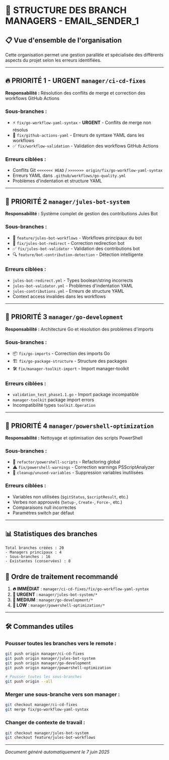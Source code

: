 # 🌳 STRUCTURE DES BRANCH MANAGERS - EMAIL_SENDER_1

## 📋 Vue d'ensemble de l'organisation

Cette organisation permet une gestion parallèle et spécialisée des différents aspects du projet selon les erreurs identifiées.

---

## 🔥 **PRIORITÉ 1 - URGENT** `manager/ci-cd-fixes`
**Responsabilité :** Résolution des conflits de merge et correction des workflows GitHub Actions

### Sous-branches :
- ⚡ `fix/go-workflow-yaml-syntax` - **URGENT** - Conflits de merge non résolus
- 🔧 `fix/github-actions-yaml` - Erreurs de syntaxe YAML dans les workflows
- ✅ `fix/workflow-validation` - Validation des workflows GitHub Actions

### Erreurs ciblées :
- Conflits Git `<<<<<<< HEAD` / `>>>>>>> origin/fix/go-workflow-yaml-syntax`
- Erreurs YAML dans `.github/workflows/go-quality.yml`
- Problèmes d'indentation et structure YAML

---

## 🚀 **PRIORITÉ 2** `manager/jules-bot-system`
**Responsabilité :** Système complet de gestion des contributions Jules Bot

### Sous-branches :
- 🤖 `feature/jules-bot-workflows` - Workflows principaux du bot
- 🔄 `fix/jules-bot-redirect` - Correction redirection bot
- ✅ `fix/jules-bot-validator` - Validation des contributions bot
- 🔍 `feature/bot-contribution-detection` - Détection intelligente

### Erreurs ciblées :
- `jules-bot-redirect.yml` - Types boolean/string incorrects
- `jules-bot-validator.yml` - Problèmes d'indentation YAML
- `jules-contributions.yml` - Erreurs de structure YAML
- Context access invalides dans les workflows

---

## 🔧 **PRIORITÉ 3** `manager/go-development`
**Responsabilité :** Architecture Go et résolution des problèmes d'imports

### Sous-branches :
- 📦 `fix/go-imports` - Correction des imports Go
- 🏗️ `fix/go-package-structure` - Structure des packages
- 🛠️ `fix/manager-toolkit-import` - Import manager-toolkit

### Erreurs ciblées :
- `validation_test_phase1.1.go` - Import package incompatible
- `manager-toolkit` package import errors
- Incompatibilité types `toolkit.Operation`

---

## 🧹 **PRIORITÉ 4** `manager/powershell-optimization`
**Responsabilité :** Nettoyage et optimisation des scripts PowerShell

### Sous-branches :
- 🔄 `refactor/powershell-scripts` - Refactoring global
- ⚠️ `fix/powershell-warnings` - Correction warnings PSScriptAnalyzer
- 🧽 `cleanup/unused-variables` - Suppression variables inutilisées

### Erreurs ciblées :
- Variables non utilisées (`$gitStatus`, `$scriptResult`, etc.)
- Verbes non approuvés (`Setup-`, `Create-`, `Force-`, etc.)
- Comparaisons null incorrectes
- Paramètres switch par défaut

---

## 📊 Statistiques des branches

```
Total branches créées : 20
- Managers principaux : 4
- Sous-branches : 16
- Existantes (conservées) : 8
```

## 🚦 Ordre de traitement recommandé

1. **🔥 IMMÉDIAT** : `manager/ci-cd-fixes/fix/go-workflow-yaml-syntax`
2. **🚀 URGENT** : `manager/jules-bot-system/*`
3. **🔧 MEDIUM** : `manager/go-development/*`
4. **🧹 LOW** : `manager/powershell-optimization/*`

---

## 🛠️ Commandes utiles

### Pousser toutes les branches vers le remote :
```bash
git push origin manager/ci-cd-fixes
git push origin manager/jules-bot-system
git push origin manager/go-development
git push origin manager/powershell-optimization

# Pousser toutes les sous-branches
git push origin --all
```

### Merger une sous-branche vers son manager :
```bash
git checkout manager/ci-cd-fixes
git merge fix/go-workflow-yaml-syntax
```

### Changer de contexte de travail :
```bash
git checkout manager/jules-bot-system
git checkout feature/jules-bot-workflows
```

---

*Document généré automatiquement le 7 juin 2025*
